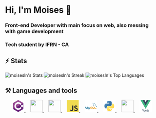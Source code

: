 # Hi, I'm Moises 👋
### Front-end Developer with main focus on web, also messing with game development
### Tech student by IFRN - CA

## ⚡️ Stats
![moisesln's Stats](https://github-readme-stats.vercel.app/api?username=moisesln&theme=tokyonight&show_icons=true&hide_border=true&count_private=true)
![moisesln's Streak](https://github-readme-streak-stats.herokuapp.com/?user=moisesln&theme=tokyonight&hide_border=true)
![moisesln's Top Languages](https://github-readme-stats.vercel.app/api/top-langs/?username=moisesln&theme=tokyonight&show_icons=true&hide_border=true&layout=compact)

## ⚒️ Languages and tools
  <p align="center">
  <a href="https://www.w3schools.com/cs/" target="_blank" rel="noreferrer">
    <img src="https://raw.githubusercontent.com/devicons/devicon/master/icons/csharp/csharp-original.svg" width="40" height="40" />
  </a>&nbsp;&nbsp;&nbsp;
  <a href="https://www.figma.com/" target="_blank" rel="noreferrer">
    <img src="https://www.vectorlogo.zone/logos/figma/figma-icon.svg" width="40" height="40" />
  </a>&nbsp;&nbsp;&nbsp;
  <a href="https://git-scm.com/" target="_blank" rel="noreferrer">
    <img src="https://www.vectorlogo.zone/logos/git-scm/git-scm-icon.svg" width="40" height="40" />
  </a>&nbsp;&nbsp;&nbsp;
  <a href="https://developer.mozilla.org/en-US/docs/Web/JavaScript" target="_blank" rel="noreferrer">
    <img src="https://raw.githubusercontent.com/devicons/devicon/master/icons/javascript/javascript-original.svg" width="40" height="40" />
  </a>&nbsp;&nbsp;&nbsp;
  <a href="https://www.mysql.com/" target="_blank" rel="noreferrer">
    <img src="https://raw.githubusercontent.com/devicons/devicon/master/icons/mysql/mysql-original-wordmark.svg" width="40" height="40" />
  </a>&nbsp;&nbsp;&nbsp;
  <a href="https://www.python.org" target="_blank" rel="noreferrer">
    <img src="https://raw.githubusercontent.com/devicons/devicon/master/icons/python/python-original.svg" width="40" height="40" />
  </a>&nbsp;&nbsp;&nbsp;
  <a href="https://unity.com/" target="_blank" rel="noreferrer">
    <img src="https://www.vectorlogo.zone/logos/unity3d/unity3d-icon.svg" width="40" height="40" />
  </a>&nbsp;&nbsp;&nbsp;
  <a href="https://vuejs.org/" target="_blank" rel="noreferrer">
    <img src="https://raw.githubusercontent.com/devicons/devicon/master/icons/vuejs/vuejs-original-wordmark.svg" width="40" height="40" />
  </a>
</p>
<!--![moisesln's Streak](https://github-readme-streak-stats.herokuapp.com/?user=moisesln&theme=tokyonight&hide_border=true) -->
<!-- 🔭 I’m currently working on ...
- 👯 I’m looking to collaborate on ...
- 🤔 I’m looking for help with ...
- 💬 Ask me about ...
- 📫 How to reach me: ...
- ⚡ Fun fact: ...
-->
